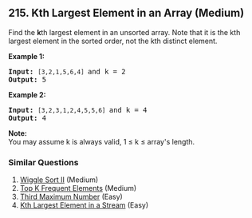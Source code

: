<!--|This file generated by command(leetcode description); DO NOT EDIT.    |-->
<!--+----------------------------------------------------------------------+-->
<!--|@author    Openset <openset.wang@gmail.com>                           |-->
<!--|@link      https://github.com/openset                                 |-->
<!--|@home      https://github.com/openset/leetcode                        |-->
<!--+----------------------------------------------------------------------+-->

## 215. Kth Largest Element in an Array (Medium)

<p>Find the <strong>k</strong>th largest element in an unsorted array. Note that it is the kth largest element in the sorted order, not the kth distinct element.</p>

<p><strong>Example 1:</strong></p>

<pre>
<strong>Input:</strong> <code>[3,2,1,5,6,4] </code>and k = 2
<strong>Output:</strong> 5
</pre>

<p><strong>Example 2:</strong></p>

<pre>
<strong>Input:</strong> <code>[3,2,3,1,2,4,5,5,6] </code>and k = 4
<strong>Output:</strong> 4</pre>

<p><strong>Note: </strong><br />
You may assume k is always valid, 1 &le; k &le; array&#39;s length.</p>


### Similar Questions
  1. [Wiggle Sort II](https://github.com/openset/leetcode/tree/master/solution/wiggle-sort-ii) (Medium)
  1. [Top K Frequent Elements](https://github.com/openset/leetcode/tree/master/solution/top-k-frequent-elements) (Medium)
  1. [Third Maximum Number](https://github.com/openset/leetcode/tree/master/solution/third-maximum-number) (Easy)
  1. [Kth Largest Element in a Stream](https://github.com/openset/leetcode/tree/master/solution/kth-largest-element-in-a-stream) (Easy)

